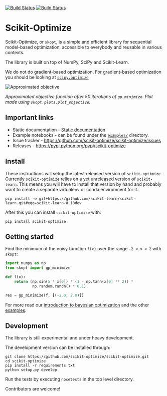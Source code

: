 [![Build Status](https://travis-ci.org/scikit-optimize/scikit-optimize.svg?branch=master)](https://travis-ci.org/scikit-optimize/scikit-optimize)
[![Build Status](https://circleci.com/gh/scikit-optimize/scikit-optimize/tree/master.svg?style=shield&circle-token=:circle-token)](https://circleci.com/gh/scikit-optimize/scikit-optimize)

# Scikit-Optimize

Scikit-Optimize, or `skopt`, is a simple and efficient library
for sequential model-based optimization, accessible to everybody and reusable in various
contexts.

The library is built on top of NumPy, SciPy and Scikit-Learn.

We do not do gradient-based optimization. For gradient-based optimization you should be looking at [`scipy.optimize`](http://docs.scipy.org/doc/scipy/reference/optimize.html)

![Approximated objective](https://github.com/scikit-optimize/scikit-optimize/blob/master/media/bo-objective.png)

_Approximated objective function after 50 iterations of `gp_minimize`. Plot made using `skopt.plots.plot_objective`._

## Important links

- Static documentation - [Static documentation](https://scikit-optimize.github.io/)
- Example notebooks - can be found under the [`examples/`](https://github.com/scikit-optimize/scikit-optimize/tree/master/examples) directory.
- Issue tracker - https://github.com/scikit-optimize/scikit-optimize/issues
- Releases - https://pypi.python.org/pypi/scikit-optimize


## Install

These instructions will setup the latest released version of `scikit-optimize`.
Currently `scikit-optimize` relies on a yet unreleased version of `scikit-learn`.
This means you will have to install that version by hand and probably want to
create a separate virtualenv or conda environment for it.

```
pip install -e git+https://github.com/scikit-learn/scikit-learn.git#egg=scikit-learn-0.18dev
```

After this you can install `scikit-optimize` with:
```
pip install scikit-optimize
```


## Getting started

Find the minimum of the noisy function `f(x)` over the range `-2 < x < 2`
with `skopt`:

```python
import numpy as np
from skopt import gp_minimize

def f(x):
    return (np.sin(5 * x[0]) * (1 - np.tanh(x[0] ** 2)) *
            np.random.randn() * 0.1)

res = gp_minimize(f, [(-2.0, 2.0)])
```

For more read our [introduction to bayesian optimization](https://scikit-optimize.github.io/notebooks/bayesian-optimization.html)
and the other [examples](https://github.com/scikit-optimize/scikit-optimize/tree/master/examples).


## Development

The library is still experimental and under heavy development.

The development version can be installed through:
```
git clone https://github.com/scikit-optimize/scikit-optimize.git
cd scikit-optimize
pip install -r requirements.txt
python setup.py develop
```

Run the tests by executing `nosetests` in the top level directory.

Contributors are welcome!
